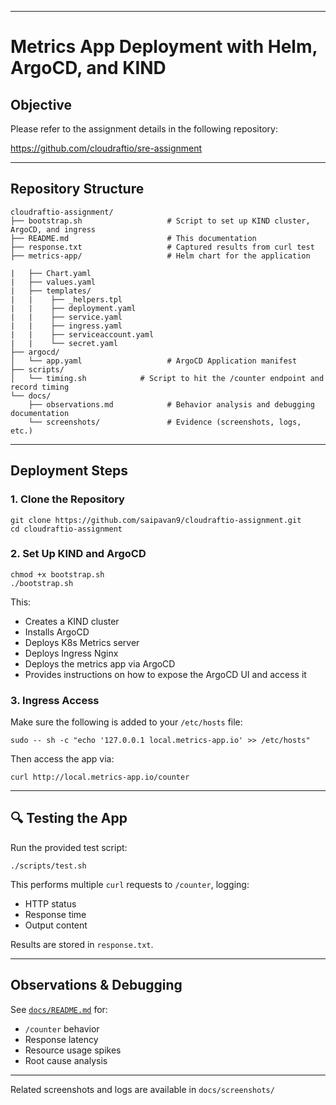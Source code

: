 * * * * *

Metrics App Deployment with Helm, ArgoCD, and KIND
=====================================================

Objective
------------
Please refer to the assignment details in the following repository:

<https://github.com/cloudraftio/sre-assignment>

* * * * *

Repository Structure
------------------------
```
cloudraftio-assignment/
├── bootstrap.sh                   # Script to set up KIND cluster, ArgoCD, and ingress
├── README.md                      # This documentation
├── response.txt                   # Captured results from curl test
├── metrics-app/                   # Helm chart for the application         
|   ├── Chart.yaml
|   ├── values.yaml
|   ├── templates/
|   |    ├── _helpers.tpl
|   |    ├── deployment.yaml
|   |    ├── service.yaml
|   |    ├── ingress.yaml
|   |    ├── serviceaccount.yaml
|   |    └── secret.yaml
├── argocd/
│   └── app.yaml                   # ArgoCD Application manifest
├── scripts/
│   └── timing.sh            # Script to hit the /counter endpoint and record timing
└── docs/
    ├── observations.md            # Behavior analysis and debugging documentation
    └── screenshots/               # Evidence (screenshots, logs, etc.)
```
* * * * *

Deployment Steps
-------------------

### 1\. Clone the Repository

```
git clone https://github.com/saipavan9/cloudraftio-assignment.git
cd cloudraftio-assignment
```

### 2\. Set Up KIND and ArgoCD

```
chmod +x bootstrap.sh
./bootstrap.sh
```

This:

-   Creates a KIND cluster
-   Installs ArgoCD
-   Deploys K8s Metrics server 
-   Deploys Ingress Nginx
-   Deploys the metrics app via ArgoCD
-   Provides instructions on how to expose the ArgoCD UI and access it


### 3\. Ingress Access

Make sure the following is added to your `/etc/hosts` file:

```
sudo -- sh -c "echo '127.0.0.1 local.metrics-app.io' >> /etc/hosts"
```

Then access the app via:

```
curl http://local.metrics-app.io/counter
```

* * * * *

🔍 Testing the App
------------------

Run the provided test script:

```
./scripts/test.sh
```

This performs multiple `curl` requests to `/counter`, logging:

-   HTTP status
-   Response time
-   Output content

Results are stored in `response.txt`.

* * * * *
Observations & Debugging
---------------------------
See [`docs/README.md`](docs/README.md) for:

-   `/counter` behavior
-   Response latency
-   Resource usage spikes
-   Root cause analysis

* * * * *

Related screenshots and logs are available in `docs/screenshots/`
